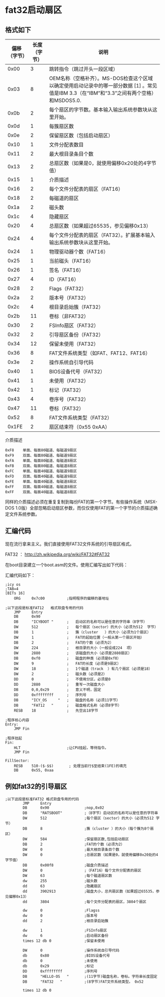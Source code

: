 # fat32启动扇区

## 格式如下


偏移（字节）	| 长度（字节）|	说明
-----|-----|------
0x00	|3|	跳转指令（跳过开头一段区域）
0x03	|8|	OEM名称（空格补齐）。MS-DOS检查这个区域以确定使用启动记录中的哪一部分数据 [1] 。常见值是IBM 3.3（在“IBM”和“3.3”之间有两个空格）和MSDOS5.0.
0x0b	|2|	每个扇区的字节数。基本输入输出系统参数块从这里开始。
0x0d	|1|	每簇扇区数
0x0e	|2|	保留扇区数（包括启动扇区）
0x10	|1|	文件分配表数目
0x11	|2|	最大根目录条目个数
0x13	|2|	总扇区数（如果是0，就使用偏移0x20处的4字节值）
0x15	|1|	介质描述
0x16	|2|	每个文件分配表的扇区（FAT16）
0x18	|2|	每磁道的扇区
0x1a	|2|	磁头数
0x1c	|4|	隐藏扇区
0x20	|4|	总扇区数（如果超过65535，参见偏移0x13）
0x24	|4|	每个文件分配表的扇区（FAT32）。扩展基本输入输出系统参数块从这里开始。
0x24	|1|	物理驱动器个数（FAT16）
0x25	|1|	当前磁头（FAT16）
0x26	|1|	签名（FAT16）
0x27	|4|	ID（FAT16）
0x28	|2|	Flags（FAT32）
0x2a   |2|	版本号（FAT32）
0x2c    |4|	根目录启始簇（FAT32）
0x2b	|11|	卷标（非FAT32）
0x30	|2|	FSInfo扇区（FAT32）
0x32	|2|	引导扇区备份（FAT32）
0x34	|12|	保留未使用（FAT32）
0x36	|8|	FAT文件系统类型（如FAT、FAT12、FAT16）
0x3e	|2|	操作系统自引导代码
0x40	|1|	BIOS设备代号（FAT32）
0x41	|1|	未使用（FAT32）
0x42   |1| 标记（FAT32）
0x43	|4|	卷序号（FAT32）
0x47	|11|	卷标（FAT32）
0x52	|8|	FAT文件系统类型（FAT32）
0x1FE	|2|	扇区结束符（0x55 0xAA）


介质描述

    0xF8 	单面、每面80磁道、每磁道9扇区
    0xF9	双面、每面80磁道、每磁道9扇区
    0xFA	单面、每面80磁道、每磁道8扇区
    0xFB	双面、每面80磁道、每磁道8扇区
    0xFC	单面、每面40磁道、每磁道9扇区
    0xFD	双面、每面40磁道、每磁道9扇区
    0xFE	单面、每面40磁道、每磁道8扇区
    0xFF	双面、每面40磁道、每磁道8扇区
    0xFF	双面、每面40磁道、每磁道8扇区
同样的介质描述必须在重复复制到每份FAT的第一个字节。有些操作系统（MSX-DOS 1.0版）全部忽略启动扇区参数，而仅仅使用FAT的第一个字节的介质描述确定文件系统参数。

## 汇编代码

现在流行拿来主义。我们直接使用FAT32文件系统的引导扇区格式。

FAT32 ： http://zh.wikipedia.org/wiki/FAT32#FAT32

在boot目录建立一个boot.asm的文件。使用汇编写出如下代码：

汇编代码如下：

    ;icy os
    ;TAB=4
    [BITs 16]
        ORG     0x7c00 			;指明程序的偏移的基地址

    ;以下这段是标准FAT12   格式软盘专用的代码   
    	JMP     Entry
    	DB      0x90
    	DB      "ICYBOOT "      ;   启动区的名称可以是任意的字符串（8字节）    
    	DW      512             ;   每个扇区（sector）的大小（必须为512  字节）
    	DB      1               ;   簇（cluster   ）的大小（必须为1个扇区）   
    	DW      1               ;   FAT的起始位置（一般从第一个扇区开始）    
    	DB      2               ;   FAT的个数（必须为2）    
    	DW      224             ;   根目录的大小（一般设成224  项）  
    	DW      2880            ;   该磁盘的大小（必须是2880扇区）   
    	DB      0xf0            ;   磁盘的种类（必须是0xf0）  
    	DW      9               ;   FAT的长度（必须是9扇区）  
    	DW      18              ;   1个磁道（track  ）有几个扇区（必须是18）   
    	DW      2               ;   磁头数（必须是2）   
    	DD      0               ;   不使用分区，必须是0  
    	DD      2880            ;   重写一次磁盘大小    
    	DB      0,0,0x29        ;   意义不明，固定
    	DD      0xffffffff      ;   序列号
    	DB      "ICY_OS     "   ;   磁盘的名称（必须11字节）   
    	DB      "FAT12   "   	;   磁盘格式名称（必须8字节）
    	RESB    18              ;   先空出18字节

    ;程序核心内容
    Entry:
        JMP Fin

    ;程序挂起
    Fin:
        HLT                     ;让CPU挂起，等待指令。
        JMP Fin

    FillSector:
        RESB    510-($-$$)       ; 处理当前行$至结束(1FE)的填充
        DB      0x55, 0xaa



## 例如fat32的引导扇区

    ;以下这段是标准FAT32 格式软盘专用的代码
    		JMP     Entry
    		DB      0x90                ;nop,0x02
    		DB      "RATSBOOT"          ;（8字节）启动区的名称可以是任意的字符串
    		DW      512                 ;每个扇区（sector）的大小（必须为512 字节）
    		DB      8                   ;簇（cluster ）的大小（每个簇为8个扇区）
    		DW      584                 ;保留扇区数,包括启动扇区
    		DB      2                   ;FAT的个数（必须为2）
    		DW      0                   ;最大根目录条目个数
    		DW      0                   ;总扇区数（如果是0，就使用偏移0x20处的4字节值）
    		DB      0x00f8              ;磁盘介质描述
    		DW      0                   ;（FAT16）每个文件分配表的扇区
    		DW      63                  ;每个磁道扇区数
    		dw      255                 ;磁头数
    		dd      63                  ;隐藏扇区
    		dd      3902913             ;磁盘大小，总共扇区数（如果超过65535，参见偏移0x13）
    		dd      3804                ;每个文件分配表的扇区，3804个扇区

    		dw      0                   ;Flagss
    		dw      0                   ;版本号
    		dd      2                   ;根目录启始簇

    		dw      1                   ;FSInfo扇区
    		dw      6                   ;启动扇区备份
    		times 12 db 0               ;保留未使用

    		DW      0                   ;操作系统自引导代码
    		db      0x80                ;BIOS设备代号
    		db      0                   ;未使用
    		db      0x29                ;标记
    		DD      0xffffffff          ;序列号
    		DB      "HELLO-OS   "       ;(11字节)磁盘名称，卷标。字符串长度固定
    		DB      "FAT32   "          ;(8字节)FAT文件系统类型。 0x52

    		times 12 db 0

